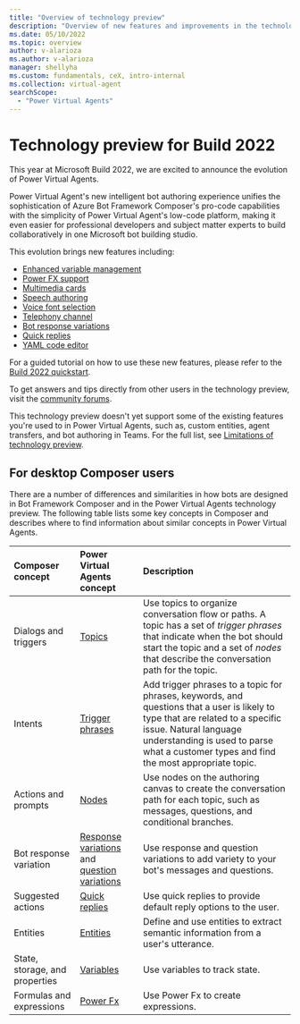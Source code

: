 ```yaml
---
title: "Overview of technology preview"
description: "Overview of new features and improvements in the technology preview."
ms.date: 05/10/2022
ms.topic: overview
author: v-alarioza
ms.author: v-alarioza
manager: shellyha
ms.custom: fundamentals, ceX, intro-internal
ms.collection: virtual-agent
searchScope:
  - "Power Virtual Agents"
---
```


# Technology preview for Build 2022

This year at Microsoft Build 2022, we are excited to announce the evolution of Power Virtual Agents.

Power Virtual Agent's new intelligent bot authoring experience unifies the sophistication of Azure Bot Framework Composer's pro-code capabilities with the simplicity of Power Virtual Agent's low-code platform, making it even easier for professional developers and subject matter experts to build collaboratively in one Microsoft bot building studio.

This evolution brings new features including:

- [Enhanced variable management](authoring-variables.md)
- [Power FX support](advanced-power-fx.md)
- [Multimedia cards​](advanced-cards.md)
- [Speech authoring](advanced-custom-speech-ssml.md)
- [Voice font selection](advanced-speech-settings.md)
- [Telephony channel](publication-connect-bot-to-telephony.md)
- [Bot response variations](authoring-create-edit-topics.md#message-variations)
- [Quick replies](authoring-create-edit-topics.md#quick-replies)
- [YAML code editor](authoring-create-edit-topics.md#edit-topics-with-the-code-editor)

For a guided tutorial on how to use these new features, please refer to the [Build 2022 quickstart](build-2022-quickstart.md).

To get answers and tips directly from other users in the technology preview, visit the [community forums](https://aka.ms/PVABuild22Forum).

This technology preview doesn't yet support some of the existing features you're used to in Power Virtual Agents, such as, custom entities, agent transfers, and bot authoring in Teams. For the full list, see [Limitations of technology preview](build-2022-limitations.md).

## For desktop Composer users

There are a number of differences and similarities in how bots are designed in Bot Framework Composer and in the Power Virtual Agents technology preview.
The following table lists some key concepts in Composer and describes where to find information about similar concepts in Power Virtual Agents.

<!-- best viewed without wordwrap -->
| Composer concept               | Power Virtual Agents concept                        | Description                                                                                                                                                                                                                                        |
| :----------------------------- | :-------------------------------------------------- | :------------------------------------------------------------------------------------------------------------------------------------------------------------------------------------------------------------------------------------------------- |
| Dialogs and triggers           | [Topics][]                                          | Use topics to organize conversation flow or paths. A topic has a set of _trigger phrases_ that indicate when the bot should start the topic and a set of _nodes_ that describe the conversation path for the topic.                                |
| Intents                        | [Trigger phrases][]                                 | Add trigger phrases to a topic for phrases, keywords, and questions that a user is likely to type that are related to a specific issue. Natural language understanding is used to parse what a customer types and find the most appropriate topic. |
| Actions and prompts            | [Nodes][]                                           | Use nodes on the authoring canvas to create the conversation path for each topic, such as messages, questions, and conditional branches.                                                                                                           |
| Bot response variation         | [Response variations][] and [question variations][] | Use response and question variations to add variety to your bot's messages and questions.                                                                                                                                                          |
| Suggested actions              | [Quick replies][]                                   | Use quick replies to provide default reply options to the user.                                                                                                                                                                                    |
| Entities                       | [Entities][]                                        | Define and use entities to extract semantic information from a user's utterance.                                                                                                                                                                   |
| State, storage, and properties | [Variables][]                                       | Use variables to track state.                                                                                                                                                                                                                      |
| Formulas and expressions       | [Power Fx][]                                        | Use Power Fx to create expressions.                                                                                                                                                                                                                |

[Entities]: advanced-entities-slot-filling.md
[Nodes]: authoring-create-edit-topics.md
[Power Fx]: advanced-power-fx.md
[question variations]: authoring-create-edit-topics.md#message-variations
[Quick replies]: authoring-create-edit-topics.md#quick-replies
[Response variations]: authoring-create-edit-topics.md#message-variations
[Topics]: authoring-create-edit-topics.md
[Trigger phrases]: authoring-create-edit-topics.md
[Variables]: authoring-variables.md
